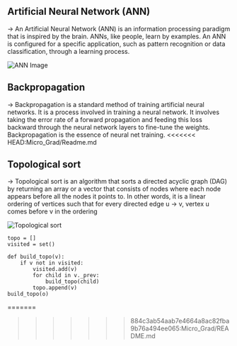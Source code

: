 ## Artificial Neural Network (ANN)
&rarr; An Artificial Neural Network (ANN) is an information processing paradigm that is inspired by the brain. ANNs, like people, learn by examples. An ANN is configured for a specific application, such as pattern recognition or data classification, through a learning process.

![ANN Image](https://s3.amazonaws.com/stackabuse/media/intro-to-neural-networks-scikit-learn-3.png)

## Backpropagation
&rarr; Backpropagation is a standard method of training artificial neural networks. It is a process involved in training a neural network. It involves taking the error rate of a forward propagation and feeding this loss backward through the neural network layers to fine-tune the weights. Backpropagation is the essence of neural net training.
<<<<<<< HEAD:Micro_Grad/Readme.md

## Topological sort 
&rarr;  Topological sort is an algorithm that sorts a directed acyclic graph (DAG) by returning an array or a vector that consists of nodes where each node appears before all the nodes it points to. In other words, it is a linear ordering of vertices such that for every directed edge u -> v, vertex u comes before v in the ordering

![Topological sort](https://i.ytimg.com/vi/rSCR8r2aNA8/maxresdefault.jpg)

```
topo = []
visited = set()

def build_topo(v):
    if v not in visited:
        visited.add(v)
        for child in v._prev:
            build_topo(child)
        topo.append(v)
build_topo(o)

```
=======
>>>>>>> 884c3ab54aab7e4664a8ac82fba9b76a494ee065:Micro_Grad/README.md
